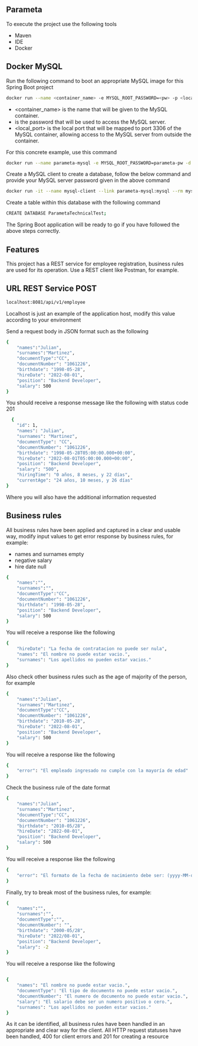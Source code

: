## Parameta
To execute the project use the following tools
- Maven
- IDE
- Docker
## Docker MySQL

Run the following command to boot an appropriate MySQL image for this Spring Boot project

```sh
docker run --name <container_name> -e MYSQL_ROOT_PASSWORD=<pw> -p <local_port>:3306 -d mysql:latest
```
- <container_name> is the name that will be given to the MySQL container.
- <pw> is the password that will be used to access the MySQL server.
- <local_port> is the local port that will be mapped to port 3306 of the MySQL container, allowing access to the MySQL server from outside the container.
    
For this concrete example, use this command
    
```sh
docker run --name parameta-mysql -e MYSQL_ROOT_PASSWORD=parameta-pw -d -p 3306:3306 mysql:latest
```
    
Create a MySQL client to create a database, follow the below command and provide your MySQL server password given in the above command

```sh
docker run -it --name mysql-client --link parameta-mysql:mysql --rm mysql:latest mysql -hmysql -uroot -p
```
Create a table within this database with the following command

```sh
CREATE DATABASE ParametaTechnicalTest;
```
The Spring Boot application will be ready to go if you have followed the above steps correctly.

## Features

This project has a REST service for employee registration, business rules are used for its operation. Use a REST client like Postman, for example.

## URL REST Service POST

```sh
localhost:8081/api/v1/employee
```
Localhost is just an example of the application host, modify this value according to your environment

Send a request body in JSON format such as the following
    
```sh
{
    "names":"Julian",
    "surnames":"Martinez",
    "documentType":"CC",
    "documentNumber": "1061226",
    "birthdate": "1998-05-28",
    "hireDate": "2022-08-01",
    "position": "Backend Developer",
    "salary": 500
}
```
You should receive a response message like the following with status code 201

```sh
  {
    "id": 1,
    "names": "Julian",
    "surnames": "Martinez",
    "documentType": "CC",
    "documentNumber": "1061226",
    "birthdate": "1998-05-28T05:00:00.000+00:00",
    "hireDate": "2022-08-01T05:00:00.000+00:00",
    "position": "Backend Developer",
    "salary": "500",
    "hiringTime": "0 años, 8 meses, y 22 días",
    "currentAge": "24 años, 10 meses, y 26 días"
}
```

Where you will also have the additional information requested

## Business rules

All business rules have been applied and captured in a clear and usable way, modify input values to get error response by business rules, for example:

- names and surnames empty
- negative salary
- hire date null

```sh
{
    "names":"",
    "surnames":"",
    "documentType":"CC",
    "documentNumber": "1061226",
    "birthdate": "1998-05-28",
    "position": "Backend Developer",
    "salary": 500
}
```

You will receive a response like the following

```sh
{
    "hireDate": "La fecha de contratacion no puede ser nula",
    "names": "El nombre no puede estar vacio.",
    "surnames": "Los apellidos no pueden estar vacios."
}
```

Also check other business rules such as the age of majority of the person, for example

```sh
{
    "names":"Julian",
    "surnames":"Martinez",
    "documentType":"CC",
    "documentNumber": "1061226",
    "birthdate": "2010-05-28",
    "hireDate": "2022-08-01",
    "position": "Backend Developer",
    "salary": 500
}
```

You will receive a response like the following
``` sh
{
    "error": "El empleado ingresado no cumple con la mayoría de edad"
}
```

Check the business rule of the date format

```sh
{
    "names":"Julian",
    "surnames":"Martinez",
    "documentType":"CC",
    "documentNumber": "1061226",
    "birthdate": "2010-05/28",
    "hireDate": "2022-08-01",
    "position": "Backend Developer",
    "salary": 500
}
```

You will receive a response like the following

```sh
{
    "error": "El formato de la fecha de nacimiento debe ser: (yyyy-MM-dd)"
}
```

Finally, try to break most of the business rules, for example:

```sh
{
    "names":"",
    "surnames":"",
    "documentType":"",
    "documentNumber": "",
    "birthdate": "2000-05/28",
    "hireDate": "2022/08-01",
    "position": "Backend Developer",
    "salary": -2
}
```

You will receive a response like the following

```sh

{
    "names": "El nombre no puede estar vacio.",
    "documentType": "El tipo de documento no puede estar vacio.",
    "documentNumber": "El numero de documento no puede estar vacio.",
    "salary": "El salario debe ser un numero positivo o cero.",
    "surnames": "Los apellidos no pueden estar vacios."
}

```
As it can be identified, all business rules have been handled in an appropriate and clear way for the client. All HTTP request statuses have been handled, 400 for client errors and 201 for creating a resource

